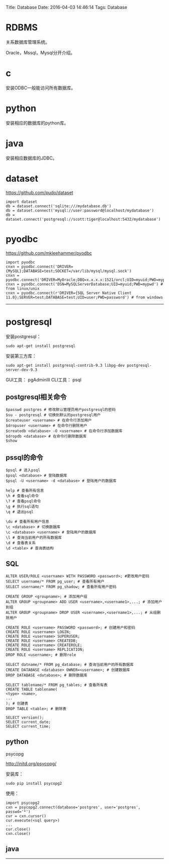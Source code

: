 Title: Database
Date: 2016-04-03 14:46:14
Tags: Database

# RDBMS

关系数据库管理系统。

Oracle，Mssql，Mysql分开介绍。

# c

安装ODBC一般能访问所有数据库。

# python

安装相应的数据库的python库。

# java

安装相应数据库的JDBC。

# dataset

<https://github.com/pudo/dataset>

    import dataset
    db = dataset.connect('sqlite:///mydatabase.db')
    db = dataset.connect('mysql://user:password@localhost/mydatabase')
    db = dataset.connect('postgresql://scott:tiger@localhost:5432/mydatabase')

# pyodbc

<https://github.com/mkleehammer/pyodbc>

    import pyodbc
    cnxn = pyodbc.connect('DRIVER={MySQL};DATABASE=test;SOCKET=/var/lib/mysql/mysql.sock')
    cnxn = pyodbc.connect('DRIVER=MyOracle;DBQ=x.x.x.x:1521/orcl;UID=myuid;PWD=mypwd')
    cnxn = pyodbc.connect('DSN=MySQLServerDatabase;UID=myuid;PWD=mypwd') # from linux/unix
    cnxn = pyodbc.connect(r'DRIVER={SQL Server Native Client 11.0};SERVER=test;DATABASE=test;UID=user;PWD=password') # from windows

***

# postgresql

安装postgresql：

    sudo apt-get install postgresql

安装第三方库：

    sudo apt-get install postgresql-contrib-9.3 libpg-dev postgresql-server-dev-9.3

GUI工具： pgAdminIII
CLI工具： psql

## postgresql相关命令

    $passwd postgres # 修改默认管理员用户postgresql的密码
    $su - postgresql # 切换到默认的postgresql用户
    $createuser <username> # 在命令行添加用户
    $dropuser <username> # 在命令行删除用户
    $createdb <database> -O <username> # 在命令行添加数据库
    $dropdb <database> # 在命令行删除数据库
    $show

## pssql的命令

    $psql # 进入psql
    $psql <database> # 登陆数据库
    $psql -U <username> -d <database> # 登陆用户的数据库

    help # 查看所有信息
    \h # 查看sql命令
    \? # 查看psql命令
    \g # 执行sql语句
    \q # 退出psql

    \du # 查看所有用户信息
    \c <database> # 切换数据库
    \c <database> <username> # 登陆用户的数据库
    \l # 查询当前用户的所有数据库
    \d # 查看表关系
    \d <table> # 查询表结构

## SQL

    ALTER USER/ROLE <username> WITH PASSWORD <password>; #更改用户密码
    SELECT username/* FROM pg_user; # 查看所有用户
    SELECT username/* FROM pg_shadow; # 查看所有用户密码

    CREATE GROUP <groupname>; # 添加用户组
    ALTER GROUP <groupname> ADD USER <username>,<username1>,...; # 添加用户到组
    ALTER GROUP <groupname> DROP USER <username>,<username1>,...; # 从组删除用户

    CREATE ROLE <username> PASSWORD <password>; # 创建用户和密码
    CREATE ROLE <username> LOGIN;
    CREATE ROLE <username> SUPERUSER;
    CREATE ROLE <username> CREATEDB;
    CREATE ROLE <username> CREATEROLE;
    CREATE ROLE <username> REPLICATION;
    DROP ROLE <username>; # 删除role

    SELECT datname/* FROM pg_database; # 查询当前用户的所有数据库
    CREATE DATABASE <database> OWNER=<username>; # 创建数据库
    DROP DATABASE <database>; # 删除数据库

    SELECT tablename/* FROM pg_tables; # 查看所有表
    CREATE TABLE tablename(
    <type> <name>,
    ...
    ); # 创建表
    DROP TABLE <table>; # 删除表

    SELECT version();
    SELECT current_date;
    SELECT current_time;

## python

psycopg

<http://initd.org/psycopg/>

安装库：

    sudo pip install psycopg2

使用：

    import psycopg2
    cxn = psycopg2.connect(database='postgres', user='postgres', passwd='*')
    cur = cxn.cursor()
    cur.execute(<sql query>)
    ...
    cur.close()
    cxn.close()

## java

***
